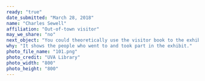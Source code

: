 ```yaml
---
ready: "true"
date_submitted: "March 28, 2018"
name: "Charles Sewell"
affiliation: "Out-of-town visitor"
may_we_share: "no"
next_object: "You could theoretically use the visitor book to the exhibit."
why: "It shows the people who went to and took part in the exhibit."
photo_file_name: "101.png"
photo_credit: "UVA Library"
photo_width: "800"
photo_height: "800"
---
```

